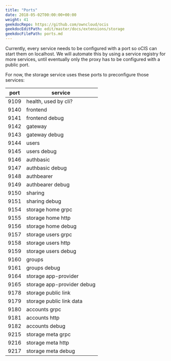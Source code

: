 ```yaml
---
title: "Ports"
date: 2018-05-02T00:00:00+00:00
weight: 41
geekdocRepo: https://github.com/owncloud/ocis
geekdocEditPath: edit/master/docs/extensions/storage
geekdocFilePath: ports.md
---
```


Currently, every service needs to be configured with a port so oCIS can start them on localhost. We will automate this by using a service registry for more services, until eventually only the proxy has to be configured with a public port.

For now, the storage service uses these ports to preconfigure those services:

| port      | service                                       |
|-----------|-----------------------------------------------|
| 9109      | health, used by cli?                          |
| 9140      | frontend                                      |
| 9141      | frontend debug                                |
| 9142      | gateway                                       |
| 9143      | gateway debug                                 |
| 9144      | users                                         |
| 9145      | users debug                                   |
| 9146      | authbasic                                     |
| 9147      | authbasic debug                               |
| 9148      | authbearer                                    |
| 9149      | authbearer debug                              |
| 9150      | sharing                                       |
| 9151      | sharing debug                                 |
| 9154      | storage home grpc                             |
| 9155      | storage home http                             |
| 9156      | storage home debug                            |
| 9157      | storage users grpc                            |
| 9158      | storage users http                            |
| 9159      | storage users debug                           |
| 9160      | groups                                        |
| 9161      | groups debug                                  |
| 9164      | storage app-provider                           |
| 9165      | storage app-provider debug                     |
| 9178      | storage public link                           |
| 9179      | storage public link data                      |
| 9180      | accounts grpc                                 |
| 9181      | accounts http                                 |
| 9182      | accounts debug                                |
| 9215      | storage meta grpc                             |
| 9216      | storage meta http                             |
| 9217      | storage meta debug                            |
